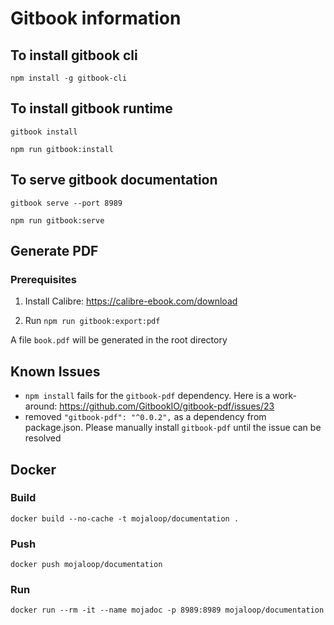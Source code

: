 # Gitbook information

## To install gitbook cli

`npm install -g gitbook-cli`

## To install gitbook runtime

`gitbook install`

`npm run gitbook:install`

## To serve gitbook documentation

`gitbook serve --port 8989`

`npm run gitbook:serve`

## Generate PDF

### Prerequisites

1. Install Calibre: https://calibre-ebook.com/download

2. Run `npm run gitbook:export:pdf`

A file `book.pdf` will be generated in the root directory

## Known Issues

- `npm install` fails for the `gitbook-pdf` dependency. Here is a work-around: https://github.com/GitbookIO/gitbook-pdf/issues/23
- removed `"gitbook-pdf": "^0.0.2",` as a dependency from package.json. Please manually install `gitbook-pdf` until the issue can be resolved


## Docker

### Build

`docker build --no-cache -t mojaloop/documentation .`

### Push

`docker push mojaloop/documentation`

### Run

`docker run --rm -it --name mojadoc -p 8989:8989 mojaloop/documentation`
